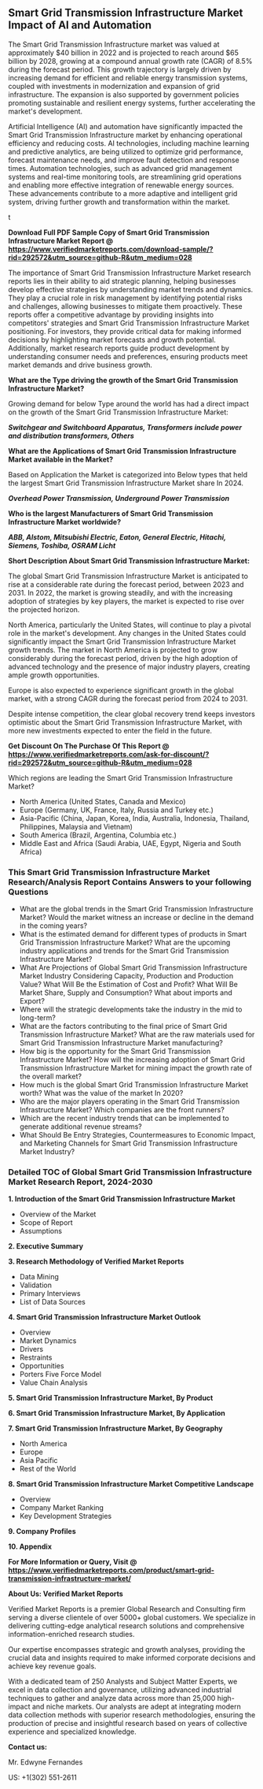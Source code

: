 <h2>Smart Grid Transmission Infrastructure Market Impact of AI and Automation</h2><p>The Smart Grid Transmission Infrastructure market was valued at approximately $40 billion in 2022 and is projected to reach around $65 billion by 2028, growing at a compound annual growth rate (CAGR) of 8.5% during the forecast period. This growth trajectory is largely driven by increasing demand for efficient and reliable energy transmission systems, coupled with investments in modernization and expansion of grid infrastructure. The expansion is also supported by government policies promoting sustainable and resilient energy systems, further accelerating the market's development.</p><p>Artificial Intelligence (AI) and automation have significantly impacted the Smart Grid Transmission Infrastructure market by enhancing operational efficiency and reducing costs. AI technologies, including machine learning and predictive analytics, are being utilized to optimize grid performance, forecast maintenance needs, and improve fault detection and response times. Automation technologies, such as advanced grid management systems and real-time monitoring tools, are streamlining grid operations and enabling more effective integration of renewable energy sources. These advancements contribute to a more adaptive and intelligent grid system, driving further growth and transformation within the market.</p>t</p><p id="" class=""><strong>Download Full PDF Sample Copy of Smart Grid Transmission Infrastructure Market Report @ <a href="https://www.verifiedmarketreports.com/download-sample/?rid=292572&utm_source=github-R&utm_medium=028" target="_blank">https://www.verifiedmarketreports.com/download-sample/?rid=292572&utm_source=github-R&utm_medium=028</a></strong></p><p>The importance of&nbsp;Smart Grid Transmission Infrastructure Market research reports lies in their ability to aid strategic planning, helping businesses develop effective strategies by understanding market trends and dynamics. They play a crucial role in risk management by identifying potential risks and challenges, allowing businesses to mitigate them proactively. These reports offer a competitive advantage by providing insights into competitors' strategies and Smart Grid Transmission Infrastructure Market positioning. For investors, they provide critical data for making informed decisions by highlighting market forecasts and growth potential. Additionally, market research reports guide product development by understanding consumer needs and preferences, ensuring products meet market demands and drive business growth.</p><p><strong>What are the&nbsp;Type driving the growth of the Smart Grid Transmission Infrastructure Market?</strong></p><p id="" class="">Growing demand for below Type around the world has had a direct impact on the growth of the Smart Grid Transmission Infrastructure Market:</p><em><strong>Switchgear and Switchboard Apparatus, Transformers include power and distribution transformers, Others</strong></em></p><strong>What are the&nbsp;Applications&nbsp;of Smart Grid Transmission Infrastructure Market available in the Market?</strong></p><p id="" class="">Based on Application the Market is categorized into Below types that held the largest Smart Grid Transmission Infrastructure Market share In 2024.</p><em><strong>Overhead Power Transmission, Underground Power Transmission</strong></em></p><strong>Who is the largest Manufacturers of Smart Grid Transmission Infrastructure Market worldwide?</strong></p><p><em><strong>ABB, Alstom, Mitsubishi Electric, Eaton, General Electric, Hitachi, Siemens, Toshiba, OSRAM Licht</strong></em></p><p id="" class=""><strong>Short Description About Smart Grid Transmission Infrastructure Market:</strong></p><p>The global Smart Grid Transmission Infrastructure Market is anticipated to rise at a considerable rate during the forecast period, between 2023 and 2031. In 2022, the market is growing steadily, and with the increasing adoption of strategies by key players, the market is expected to rise over the projected horizon.</p><p>North America, particularly the United States, will continue to play a pivotal role in the market's development. Any changes in the United States could significantly impact the Smart Grid Transmission Infrastructure Market growth trends. The market in North America is projected to grow considerably during the forecast period, driven by the high adoption of advanced technology and the presence of major industry players, creating ample growth opportunities.</p><p>Europe is also expected to experience significant growth in the global market, with a strong CAGR during the forecast period from 2024 to 2031.</p><p>Despite intense competition, the clear global recovery trend keeps investors optimistic about the Smart Grid Transmission Infrastructure Market, with more new investments expected to enter the field in the future.</p><p id="" class=""><strong>Get Discount On The Purchase Of This Report @ <a href="https://www.verifiedmarketreports.com/ask-for-discount/?rid=292572&utm_source=github-R&utm_medium=028" target="_blank">https://www.verifiedmarketreports.com/ask-for-discount/?rid=292572&utm_source=github-R&utm_medium=028</a></strong></p>Which regions are leading the Smart Grid Transmission Infrastructure Market?</p><ul><li>North America (United States, Canada and Mexico)</li><li>Europe (Germany, UK, France, Italy, Russia and Turkey etc.)</li><li>Asia-Pacific (China, Japan, Korea, India, Australia, Indonesia, Thailand, Philippines, Malaysia and Vietnam)</li><li>South America (Brazil, Argentina, Columbia etc.)</li><li>Middle East and Africa (Saudi Arabia, UAE, Egypt, Nigeria and South Africa)</li></ul><h3 id="" class="">This Smart Grid Transmission Infrastructure Market Research/Analysis Report Contains Answers to your following Questions</h3><ul><li>What are the global trends in the Smart Grid Transmission Infrastructure Market? Would the market witness an increase or decline in the demand in the coming years?</li><li>What is the estimated demand for different types of products in Smart Grid Transmission Infrastructure Market? What are the upcoming industry applications and trends for the Smart Grid Transmission Infrastructure Market?</li><li>What Are Projections of Global Smart Grid Transmission Infrastructure Market Industry Considering Capacity, Production and Production Value? What Will Be the Estimation of Cost and Profit? What Will Be Market Share, Supply and Consumption? What about imports and Export?</li><li>Where will the strategic developments take the industry in the mid to long-term?</li><li>What are the factors contributing to the final price of Smart Grid Transmission Infrastructure Market? What are the raw materials used for Smart Grid Transmission Infrastructure Market manufacturing?</li><li>How big is the opportunity for the Smart Grid Transmission Infrastructure Market? How will the increasing adoption of Smart Grid Transmission Infrastructure Market for mining impact the growth rate of the overall market?</li><li>How much is the global Smart Grid Transmission Infrastructure Market worth? What was the value of the market In 2020?</li><li>Who are the major players operating in the Smart Grid Transmission Infrastructure Market? Which companies are the front runners?</li><li>Which are the recent industry trends that can be implemented to generate additional revenue streams?</li><li>What Should Be Entry Strategies, Countermeasures to Economic Impact, and Marketing Channels for Smart Grid Transmission Infrastructure Market Industry?</li></ul><h3 id="" class="">Detailed TOC of Global Smart Grid Transmission Infrastructure Market Research Report, 2024-2030</h3><p id="" class=""><strong>1. Introduction of the Smart Grid Transmission Infrastructure Market</strong></p><ul><li>Overview of the Market</li><li>Scope of Report</li><li>Assumptions</li></ul><p id="" class=""><strong>2. Executive Summary</strong></p><p id="" class=""><strong>3. Research Methodology of Verified Market Reports</strong></p><ul><li>Data Mining</li><li>Validation</li><li>Primary Interviews</li><li>List of Data Sources</li></ul><p id="" class=""><strong>4. Smart Grid Transmission Infrastructure Market Outlook</strong></p><ul><li>Overview</li><li>Market Dynamics</li><li>Drivers</li><li>Restraints</li><li>Opportunities</li><li>Porters Five Force Model</li><li>Value Chain Analysis</li></ul><p id="" class=""><strong>5. Smart Grid Transmission Infrastructure Market, By Product</strong></p><p id="" class=""><strong>6. Smart Grid Transmission Infrastructure Market, By Application</strong></p><p id="" class=""><strong>7. Smart Grid Transmission Infrastructure Market, By Geography</strong></p><ul><li>North America</li><li>Europe</li><li>Asia Pacific</li><li>Rest of the World</li></ul><p id="" class=""><strong>8. Smart Grid Transmission Infrastructure Market Competitive Landscape</strong></p><ul><li>Overview</li><li>Company Market Ranking</li><li>Key Development Strategies</li></ul><p id="" class=""><strong>9. Company Profiles</strong></p><p id="" class=""><strong>10. Appendix</strong></p><p id="" class=""><strong>For More Information or Query, Visit @ <a href="https://www.verifiedmarketreports.com/product/smart-grid-transmission-infrastructure-market/" target="_blank">https://www.verifiedmarketreports.com/product/smart-grid-transmission-infrastructure-market/</a></strong></p><p id="" class=""><strong>About Us: Verified Market Reports</strong></p><p id="" class="">Verified Market Reports is a premier Global Research and Consulting firm serving a diverse clientele of over 5000+ global customers. We specialize in delivering cutting-edge analytical research solutions and comprehensive information-enriched research studies.</p><p id="" class="">Our expertise encompasses strategic and growth analyses, providing the crucial data and insights required to make informed corporate decisions and achieve key revenue goals.</p><p id="" class="">With a dedicated team of 250 Analysts and Subject Matter Experts, we excel in data collection and governance, utilizing advanced industrial techniques to gather and analyze data across more than 25,000 high-impact and niche markets. Our analysts are adept at integrating modern data collection methods with superior research methodologies, ensuring the production of precise and insightful research based on years of collective experience and specialized knowledge.</p><p id="" class=""><strong>Contact us:</strong></p><p id="" class="">Mr. Edwyne Fernandes</p><p id="" class="">US: +1(302) 551-2611</p>